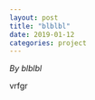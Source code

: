 ```yaml
---
layout: post
title: "blblbl"
date: 2019-01-12
categories: project
---
```


*By blblbl*

<html>
  <head>

  </head>
  <body>
    <p style="margin-top: 0">
      vrfgr
    </p>
  </body>
</html>

